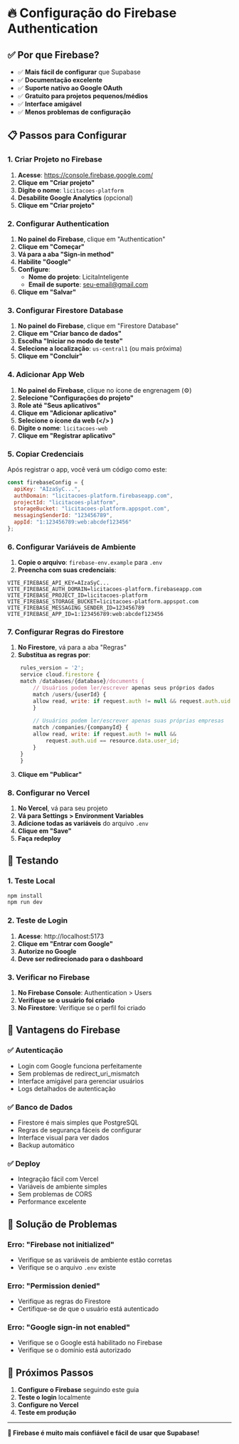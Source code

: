 # 🔥 Configuração do Firebase Authentication

## ✅ Por que Firebase?

- ✅ **Mais fácil de configurar** que Supabase
- ✅ **Documentação excelente**
- ✅ **Suporte nativo ao Google OAuth**
- ✅ **Gratuito para projetos pequenos/médios**
- ✅ **Interface amigável**
- ✅ **Menos problemas de configuração**

## 📋 Passos para Configurar

### 1. Criar Projeto no Firebase

1. **Acesse**: https://console.firebase.google.com/
2. **Clique em "Criar projeto"**
3. **Digite o nome**: `licitacoes-platform`
4. **Desabilite Google Analytics** (opcional)
5. **Clique em "Criar projeto"**

### 2. Configurar Authentication

1. **No painel do Firebase**, clique em "Authentication"
2. **Clique em "Começar"**
3. **Vá para a aba "Sign-in method"**
4. **Habilite "Google"**
5. **Configure**:
   - **Nome do projeto**: LicitaInteligente
   - **Email de suporte**: seu-email@gmail.com
6. **Clique em "Salvar"**

### 3. Configurar Firestore Database

1. **No painel do Firebase**, clique em "Firestore Database"
2. **Clique em "Criar banco de dados"**
3. **Escolha "Iniciar no modo de teste"**
4. **Selecione a localização**: `us-central1` (ou mais próxima)
5. **Clique em "Concluir"**

### 4. Adicionar App Web

1. **No painel do Firebase**, clique no ícone de engrenagem (⚙️)
2. **Selecione "Configurações do projeto"**
3. **Role até "Seus aplicativos"**
4. **Clique em "Adicionar aplicativo"**
5. **Selecione o ícone da web (</> )**
6. **Digite o nome**: `licitacoes-web`
7. **Clique em "Registrar aplicativo"**

### 5. Copiar Credenciais

Após registrar o app, você verá um código como este:

```javascript
const firebaseConfig = {
  apiKey: "AIzaSyC...",
  authDomain: "licitacoes-platform.firebaseapp.com",
  projectId: "licitacoes-platform",
  storageBucket: "licitacoes-platform.appspot.com",
  messagingSenderId: "123456789",
  appId: "1:123456789:web:abcdef123456"
};
```

### 6. Configurar Variáveis de Ambiente

1. **Copie o arquivo**: `firebase-env.example` para `.env`
2. **Preencha com suas credenciais**:

```env
VITE_FIREBASE_API_KEY=AIzaSyC...
VITE_FIREBASE_AUTH_DOMAIN=licitacoes-platform.firebaseapp.com
VITE_FIREBASE_PROJECT_ID=licitacoes-platform
VITE_FIREBASE_STORAGE_BUCKET=licitacoes-platform.appspot.com
VITE_FIREBASE_MESSAGING_SENDER_ID=123456789
VITE_FIREBASE_APP_ID=1:123456789:web:abcdef123456
```

### 7. Configurar Regras do Firestore

1. **No Firestore**, vá para a aba "Regras"
2. **Substitua as regras por**:

```javascript
    rules_version = '2';
    service cloud.firestore {
    match /databases/{database}/documents {
        // Usuários podem ler/escrever apenas seus próprios dados
        match /users/{userId} {
        allow read, write: if request.auth != null && request.auth.uid == userId;
        }
        
        // Usuários podem ler/escrever apenas suas próprias empresas
        match /companies/{companyId} {
        allow read, write: if request.auth != null && 
            request.auth.uid == resource.data.user_id;
        }
    }
    }
```

3. **Clique em "Publicar"**

### 8. Configurar no Vercel

1. **No Vercel**, vá para seu projeto
2. **Vá para Settings > Environment Variables**
3. **Adicione todas as variáveis** do arquivo `.env`
4. **Clique em "Save"**
5. **Faça redeploy**

## 🧪 Testando

### 1. Teste Local
```bash
npm install
npm run dev
```

### 2. Teste de Login
1. **Acesse**: http://localhost:5173
2. **Clique em "Entrar com Google"**
3. **Autorize no Google**
4. **Deve ser redirecionado para o dashboard**

### 3. Verificar no Firebase
1. **No Firebase Console**: Authentication > Users
2. **Verifique se o usuário foi criado**
3. **No Firestore**: Verifique se o perfil foi criado

## 🔧 Vantagens do Firebase

### ✅ Autenticação
- Login com Google funciona perfeitamente
- Sem problemas de redirect_uri_mismatch
- Interface amigável para gerenciar usuários
- Logs detalhados de autenticação

### ✅ Banco de Dados
- Firestore é mais simples que PostgreSQL
- Regras de segurança fáceis de configurar
- Interface visual para ver dados
- Backup automático

### ✅ Deploy
- Integração fácil com Vercel
- Variáveis de ambiente simples
- Sem problemas de CORS
- Performance excelente

## 🐛 Solução de Problemas

### Erro: "Firebase not initialized"
- Verifique se as variáveis de ambiente estão corretas
- Verifique se o arquivo `.env` existe

### Erro: "Permission denied"
- Verifique as regras do Firestore
- Certifique-se de que o usuário está autenticado

### Erro: "Google sign-in not enabled"
- Verifique se o Google está habilitado no Firebase
- Verifique se o domínio está autorizado

## 🎯 Próximos Passos

1. **Configure o Firebase** seguindo este guia
2. **Teste o login** localmente
3. **Configure no Vercel**
4. **Teste em produção**

---

**🎉 Firebase é muito mais confiável e fácil de usar que Supabase!** 
